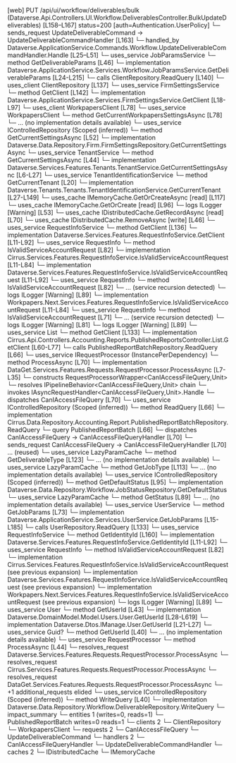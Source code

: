 [web] PUT /api/ui/workflow/deliverables/bulk  (Dataverse.Api.Controllers.UI.Workflow.DeliverablesController.BulkUpdateDeliverables)  [L158–L167] status=200 [auth=Authentication.UserPolicy]
  └─ sends_request UpdateDeliverableCommand -> UpdateDeliverableCommandHandler [L163]
    └─ handled_by Dataverse.ApplicationService.Commands.Workflow.UpdateDeliverableCommandHandler.Handle [L25–L51]
      └─ uses_service JobParamsService
        └─ method GetDeliverableParams [L46]
          └─ implementation Dataverse.ApplicationService.Services.Workflow.JobParamsService.GetDeliverableParams [L24-L215]
            └─ calls ClientRepository.ReadQuery [L140]
            └─ uses_client ClientRepository [L137]
            └─ uses_service FirmSettingsService
              └─ method GetClient [L142]
                └─ implementation Dataverse.ApplicationService.Services.FirmSettingsService.GetClient [L18-L97]
                  └─ uses_client WorkpapersClient [L78]
                  └─ uses_service WorkpapersClient
                    └─ method GetCurrentWorkpapersSettingsAsync [L78]
                      └─ ... (no implementation details available)
                  └─ uses_service IControlledRepository<FirmSettings> (Scoped (inferred))
                    └─ method GetCurrentSettingsAsync [L52]
                      └─ implementation Dataverse.Data.Repository.Firm.FirmSettingsRepository.GetCurrentSettingsAsync
                  └─ uses_service TenantService
                    └─ method GetCurrentSettingsAsync [L44]
                      └─ implementation Dataverse.Services.Features.Tenants.TenantService.GetCurrentSettingsAsync [L6-L27]
                        └─ uses_service TenantIdentificationService
                          └─ method GetCurrentTenant [L20]
                            └─ implementation Dataverse.Tenants.Tenants.TenantIdentificationService.GetCurrentTenant [L27-L149]
                              └─ uses_cache IMemoryCache.GetOrCreateAsync [read] [L117]
                              └─ uses_cache IMemoryCache.GetOrCreate [read] [L96]
                              └─ logs ILogger<ITenantIdentificationService> [Warning] [L53]
                  └─ uses_cache IDistributedCache.GetRecordAsync [read] [L70]
                  └─ uses_cache IDistributedCache.RemoveAsync [write] [L46]
            └─ uses_service RequestInfoService
              └─ method GetClient [L136]
                └─ implementation Dataverse.Services.Features.RequestInfoService.GetClient [L11-L92]
                  └─ uses_service RequestInfo
                    └─ method IsValidServiceAccountRequest [L82]
                      └─ implementation Cirrus.Services.Features.RequestInfoService.IsValidServiceAccountRequest [L11-L84]
                      └─ implementation Dataverse.Services.Features.RequestInfoService.IsValidServiceAccountRequest [L11-L92]
                        └─ uses_service RequestInfo
                          └─ method IsValidServiceAccountRequest [L82]
                            └─ ... (service recursion detected)
                        └─ logs ILogger<IRequestInfoService> [Warning] [L89]
                      └─ implementation Workpapers.Next.Services.Features.RequestInfoService.IsValidServiceAccountRequest [L11-L84]
                        └─ uses_service RequestInfo
                          └─ method IsValidServiceAccountRequest [L71]
                            └─ ... (service recursion detected)
                        └─ logs ILogger<IRequestInfoService> [Warning] [L81]
                  └─ logs ILogger<IRequestInfoService> [Warning] [L89]
            └─ uses_service List<ClientDto>
              └─ method GetClient [L133]
                └─ implementation Cirrus.Api.Controllers.Accounting.Reports.PublishedReportsController.List.GetClient [L60-L77]
                  └─ calls PublishedReportBatchRepository.ReadQuery [L66]
                  └─ uses_service IRequestProcessor (InstancePerDependency)
                    └─ method ProcessAsync [L70]
                      └─ implementation DataGet.Services.Features.Requests.RequestProcessor.ProcessAsync [L7-L35]
                        └─ constructs RequestProcessorWrapper<CanIAccessFileQuery,Unit>
                        └─ resolves IPipelineBehavior<CanIAccessFileQuery,Unit> chain
                        └─ invokes IAsyncRequestHandler<CanIAccessFileQuery,Unit>.Handle
                        └─ dispatches CanIAccessFileQuery [L70]
                  └─ uses_service IControlledRepository<PublishedReportBatch> (Scoped (inferred))
                    └─ method ReadQuery [L66]
                      └─ implementation Cirrus.Data.Repository.Accounting.Report.PublishedReportBatchRepository.ReadQuery
                  └─ query PublishedReportBatch [L66]
                  └─ dispatches CanIAccessFileQuery -> CanIAccessFileQueryHandler [L70]
                  └─ sends_request CanIAccessFileQuery -> CanIAccessFileQueryHandler [L70] ... (reused)
            └─ uses_service LazyParamCache<DeliverableType>
              └─ method GetDeliverableType [L123]
                └─ ... (no implementation details available)
            └─ uses_service LazyParamCache<JobType>
              └─ method GetJobType [L113]
                └─ ... (no implementation details available)
            └─ uses_service IControlledRepository<JobStatus> (Scoped (inferred))
              └─ method GetDefaultStatus [L95]
                └─ implementation Dataverse.Data.Repository.Workflow.JobStatusRepository.GetDefaultStatus
            └─ uses_service LazyParamCache<JobStatus>
              └─ method GetStatus [L89]
                └─ ... (no implementation details available)
            └─ uses_service UserService
              └─ method GetJobParams [L73]
                └─ implementation Dataverse.ApplicationService.Services.UserService.GetJobParams [L15-L185]
                  └─ calls UserRepository.ReadQuery [L133]
                  └─ uses_service RequestInfoService
                    └─ method GetIdentityId [L160]
                      └─ implementation Dataverse.Services.Features.RequestInfoService.GetIdentityId [L11-L92]
                        └─ uses_service RequestInfo
                          └─ method IsValidServiceAccountRequest [L82]
                            └─ implementation Cirrus.Services.Features.RequestInfoService.IsValidServiceAccountRequest (see previous expansion)
                            └─ implementation Dataverse.Services.Features.RequestInfoService.IsValidServiceAccountRequest (see previous expansion)
                            └─ implementation Workpapers.Next.Services.Features.RequestInfoService.IsValidServiceAccountRequest (see previous expansion)
                        └─ logs ILogger<IRequestInfoService> [Warning] [L89]
                  └─ uses_service User
                    └─ method GetUserId [L43]
                      └─ implementation Dataverse.DomainModel.Model.Users.User.GetUserId [L28-L619]
                      └─ implementation Dataverse.Dtos.IManage.User.GetUserId [L21-L27]
                  └─ uses_service Guid?
                    └─ method GetUserId [L40]
                      └─ ... (no implementation details available)
      └─ uses_service RequestProcessor
        └─ method ProcessAsync [L44]
          └─ resolves_request Dataverse.Services.Features.Requests.RequestProcessor.ProcessAsync
          └─ resolves_request Cirrus.Services.Features.Requests.RequestProcessor.ProcessAsync
          └─ resolves_request DataGet.Services.Features.Requests.RequestProcessor.ProcessAsync
          └─ +1 additional_requests elided
      └─ uses_service IControlledRepository<Deliverable> (Scoped (inferred))
        └─ method WriteQuery [L40]
          └─ implementation Dataverse.Data.Repository.Workflow.DeliverableRepository.WriteQuery
  └─ impact_summary
    └─ entities 1 (writes=0, reads=1)
      └─ PublishedReportBatch writes=0 reads=1
    └─ clients 2
      └─ ClientRepository
      └─ WorkpapersClient
    └─ requests 2
      └─ CanIAccessFileQuery
      └─ UpdateDeliverableCommand
    └─ handlers 2
      └─ CanIAccessFileQueryHandler
      └─ UpdateDeliverableCommandHandler
    └─ caches 2
      └─ IDistributedCache
      └─ IMemoryCache

